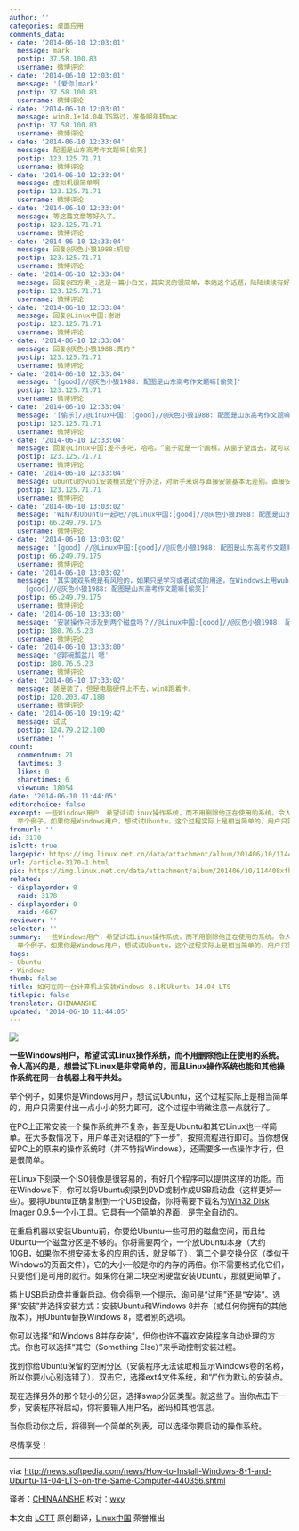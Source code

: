 ```yaml
---
author: ''
categories: 桌面应用
comments_data:
- date: '2014-06-10 12:03:01'
  message: mark
  postip: 37.58.100.83
  username: 微博评论
- date: '2014-06-10 12:03:01'
  message: '[爱你]mark'
  postip: 37.58.100.83
  username: 微博评论
- date: '2014-06-10 12:03:01'
  message: win8.1+14.04LTS路过，准备明年转mac
  postip: 37.58.100.83
  username: 微博评论
- date: '2014-06-10 12:33:04'
  message: 配图是山东高考作文题嘛[偷笑]
  postip: 123.125.71.71
  username: 微博评论
- date: '2014-06-10 12:33:04'
  message: 虚拟机很简单啊
  postip: 123.125.71.71
  username: 微博评论
- date: '2014-06-10 12:33:04'
  message: 等这篇文章等好久了。
  postip: 123.125.71.71
  username: 微博评论
- date: '2014-06-10 12:33:04'
  message: 回复@灰色小狼1988:机智
  postip: 123.125.71.71
  username: 微博评论
- date: '2014-06-10 12:33:04'
  message: 回复@四方果_:这是一篇小白文，其实说的很简单，本站这个话题，陆陆续续有好几篇，请参考。
  postip: 123.125.71.71
  username: 微博评论
- date: '2014-06-10 12:33:04'
  message: 回复@Linux中国:谢谢
  postip: 123.125.71.71
  username: 微博评论
- date: '2014-06-10 12:33:04'
  message: 回复@灰色小狼1988:真的？
  postip: 123.125.71.71
  username: 微博评论
- date: '2014-06-10 12:33:04'
  message: '[good]//@灰色小狼1988: 配图是山东高考作文题嘛[偷笑]'
  postip: 123.125.71.71
  username: 微博评论
- date: '2014-06-10 12:33:04'
  message: '[偷乐]//@Linux中国: [good]//@灰色小狼1988: 配图是山东高考作文题嘛[偷笑]'
  postip: 123.125.71.71
  username: 微博评论
- date: '2014-06-10 12:33:04'
  message: 回复@Linux中国:差不多吧，哈哈。“窗子就是一个画框，从窗子望出去，就可以看见一幅图画。有人看到的是雅，有人看到的是俗。有人看到的是闹，有人看到的是静……”
  postip: 123.125.71.71
  username: 微博评论
- date: '2014-06-10 12:33:04'
  message: ubuntu的wubi安装模式是个好办法，对新手来说与直接安装基本无差别。直接安装的先把mbr研究下再决定吧
  postip: 123.125.71.71
  username: 微博评论
- date: '2014-06-10 13:03:02'
  message: 'WIN7和Ubuntu一起吧//@Linux中国:[good]//@灰色小狼1988: 配图是山东高考作文题嘛[偷笑]'
  postip: 66.249.79.175
  username: 微博评论
- date: '2014-06-10 13:03:02'
  message: '[good] //@Linux中国:[good]//@灰色小狼1988: 配图是山东高考作文题嘛[偷笑]'
  postip: 66.249.79.175
  username: 微博评论
- date: '2014-06-10 13:03:02'
  message: '其实装双系统是有风险的，如果只是学习或者试试的用途，在Windows上用wubi在线装Ubuntu是个不错的备选项。//@Linux中国:
    [good]//@灰色小狼1988: 配图是山东高考作文题嘛[偷笑]'
  postip: 66.249.79.175
  username: 微博评论
- date: '2014-06-10 13:33:00'
  message: '安装操作只涉及到两个磁盘吗？//@Linux中国:[good]//@灰色小狼1988: 配图是山东高考作文题嘛[偷笑]'
  postip: 180.76.5.23
  username: 微博评论
- date: '2014-06-10 13:33:00'
  message: '@郭碗瓢盆儿 嗯'
  postip: 180.76.5.23
  username: 微博评论
- date: '2014-06-10 17:33:02'
  message: 装是装了，但是电脑硬件上不去，win8跑着卡。
  postip: 120.203.47.188
  username: 微博评论
- date: '2014-06-10 19:19:42'
  message: 试试
  postip: 124.79.212.100
  username: ''
count:
  commentnum: 21
  favtimes: 3
  likes: 0
  sharetimes: 6
  viewnum: 18054
date: '2014-06-10 11:44:05'
editorchoice: false
excerpt: 一些Windows用户，希望试试Linux操作系统，而不用删除他正在使用的系统。令人高兴的是，想尝试下Linux是非常简单的，而且Linux操作系统也能和其他操作系统在同一台机器上和平共处。
  举个例子，如果你是Windows用户，想试试Ubuntu，这个过程实际上是相当简单的，用户只需要付出一点小小的努力即可，这个过程中稍微注意一点就行了。 在PC上正常安装一个操作系统并不复杂，甚至是Ubuntu和其它Linux也一样简单。在大多数情况下，用户单击对话框的下一步，按照流程进行即可。当你想保留PC上的原来的操作系统时（并不特指Windows），还需要多一
fromurl: ''
id: 3170
islctt: true
largepic: https://img.linux.net.cn/data/attachment/album/201406/10/114408xfhnc032cnrfhrni.jpg
url: /article-3170-1.html
pic: https://img.linux.net.cn/data/attachment/album/201406/10/114408xfhnc032cnrfhrni.jpg.thumb.jpg
related:
- displayorder: 0
  raid: 3178
- displayorder: 0
  raid: 4667
reviewer: ''
selector: ''
summary: 一些Windows用户，希望试试Linux操作系统，而不用删除他正在使用的系统。令人高兴的是，想尝试下Linux是非常简单的，而且Linux操作系统也能和其他操作系统在同一台机器上和平共处。
  举个例子，如果你是Windows用户，想试试Ubuntu，这个过程实际上是相当简单的，用户只需要付出一点小小的努力即可，这个过程中稍微注意一点就行了。 在PC上正常安装一个操作系统并不复杂，甚至是Ubuntu和其它Linux也一样简单。在大多数情况下，用户单击对话框的下一步，按照流程进行即可。当你想保留PC上的原来的操作系统时（并不特指Windows），还需要多一
tags:
- Ubuntu
- Windows
thumb: false
title: 如何在同一台计算机上安装Windows 8.1和Ubuntu 14.04 LTS
titlepic: false
translator: CHINAANSHE
updated: '2014-06-10 11:44:05'
---
```


![](/data/attachment/album/201406/10/114408xfhnc032cnrfhrni.jpg)


**一些Windows用户，希望试试Linux操作系统，而不用删除他正在使用的系统。令人高兴的是，想尝试下Linux是非常简单的，而且Linux操作系统也能和其他操作系统在同一台机器上和平共处。**


举个例子，如果你是Windows用户，想试试Ubuntu，这个过程实际上是相当简单的，用户只需要付出一点小小的努力即可，这个过程中稍微注意一点就行了。


在PC上正常安装一个操作系统并不复杂，甚至是Ubuntu和其它Linux也一样简单。在大多数情况下，用户单击对话框的“下一步”，按照流程进行即可。当你想保留PC上的原来的操作系统时（并不特指Windows），还需要多一点操作才行，但是很简单。


在Linux下刻录一个ISO镜像是很容易的，有好几个程序可以提供这样的功能。而在Windows下，你可以将Ubuntu刻录到DVD或制作成USB启动盘（这样更好一些）。要将Ubuntu正确复制到一个USB设备，你将需要下载名为[Win32 Disk Imager 0.9.5](http://www.softpedia.com/get/CD-DVD-Tools/Data-CD-DVD-Burning/Win32-Disk-Imager.shtml)一个小工具。它具有一个简单的界面，是完全自动的。


在重启机器以安装Ubuntu前，你要给Ubuntu一些可用的磁盘空间，而且给Ubuntu一个磁盘分区是不够的。你将需要两个，一个放Ubuntu本身（大约10GB，如果你不想安装太多的应用的话，就足够了），第二个是交换分区（类似于Windows的页面文件），它的大小一般是你的内存的两倍。你不需要格式化它们，只要他们是可用的就行。如果你在第二块空闲硬盘安装Ubuntu，那就更简单了。


插上USB启动盘并重新启动。你会得到一个提示，询问是“试用”还是“安装”。选择“安装”并选择安装方式：安装Ubuntu和Windows 8并存（或任何你拥有的其他版本），用Ubuntu替换Windows 8，或者别的选项。


你可以选择“和Windows 8并存安装”，但你也许不喜欢安装程序自动处理的方式。你也可以选择“其它（Something Else）”来手动控制安装过程。


找到你给Ubuntu保留的空闲分区（安装程序无法读取和显示Windows卷的名称，所以你要小心别选错了），双击它，选择ext4文件系统，和“/”作为默认的安装点。


现在选择另外的那个较小的分区，选择swap分区类型。就这些了。当你点击下一步，安装程序将启动，你将要输入用户名，密码和其他信息。


当你启动你之后，将得到一个简单的列表，可以选择你要启动的操作系统。


尽情享受！




---


via: <http://news.softpedia.com/news/How-to-Install-Windows-8-1-and-Ubuntu-14-04-LTS-on-the-Same-Computer-440356.shtml>


译者：[CHINAANSHE](https://github.com/CHINAANSHE) 校对：[wxy](https://github.com/wxy)


本文由 [LCTT](https://github.com/LCTT/TranslateProject) 原创翻译，[Linux中国](http://linux.cn/) 荣誉推出